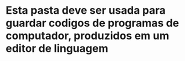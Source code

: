 # Esta pasta deve ser usada para guardar codigos de programas de computador, produzidos em um editor de linguagem
